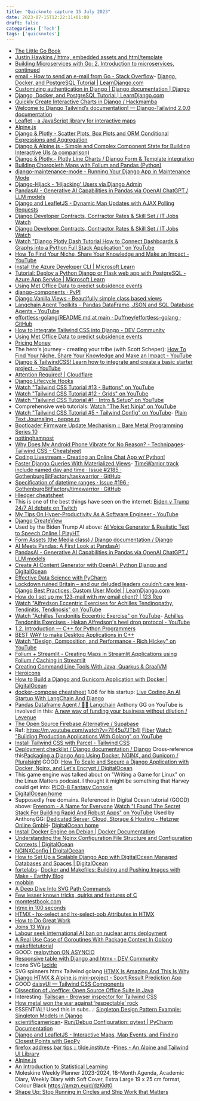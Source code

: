 ```yaml
---
title: "Quicknote capture 15 July 2023"
date: 2023-07-15T12:22:11+01:00
draft: false
categories: ['Tech']
tags: ['quicknotes']
---
```


- [The Little Go Book](https://www.openmymind.net/The-Little-Go-Book/ )
- [Justin Hawkins / htmx, embedded assets and html/template](https://hawkins.id.au/posts/htmx-embedded-golang/ )
- [Building Microservices with Go: 2. Introduction to microservices, continued](https://www.youtube.com/watch?v=hodOppKJm5Y )
- [email - How to send an e-mail from Go - Stack Overflow](https://stackoverflow.com/questions/31272725/how-to-send-an-e-mail-from-go )- [Django, Docker, and PostgreSQL Tutorial | LearnDjango.com](https://learndjango.com/tutorials/django-docker-and-postgresql-tutorial)
- [Customizing authentication in Django | Django documentation | Django](https://docs.djangoproject.com/en/4.2/topics/auth/customizing/#auth-custom-user)
- [Django, Docker, and PostgreSQL Tutorial | LearnDjango.com](https://learndjango.com/tutorials/django-docker-and-postgresql-tutorial)
- [Quickly Create Interactive Charts in Django / Hackmamba](https://hackmamba.io/blog/2022/03/quickly-create-interactive-charts-in-django/ )
- [Welcome to Django Tailwind’s documentation! — Django-Tailwind 2.0.0 documentation](https://django-tailwind.readthedocs.io/en/latest/ )
- [Leaflet - a JavaScript library for interactive maps](https://leafletjs.com/ )
- [Alpine.js](https://alpinejs.dev/ )
- [Django & Plotly - Scatter Plots, Box Plots and ORM Conditional Expressions and Aggregation](https://www.youtube.com/watch?v=djS2OJUbMkM )
- [Django & Alpine.js - Simple and Complex Component State for Building Interactive UIs (a comparison)](https://www.youtube.com/watch?v=tFVnJf_G4TE )
- [Django & Plotly.- Plotly Line Charts / Django Form & Template integration](https://www.youtube.com/watch?v=TcnWEQMT3_A )
- [Building Choropleth Maps with Folium and Pandas (Python)](https://www.youtube.com/watch?v=TDlo7s4SZA8 )
- [django-maintenance-mode - Running Your Django App in Maintenance Mode](https://www.youtube.com/watch?v=MudLsDMHmXc )
- [Django-Hijack - 'Hijacking' Users via Django Admin](https://www.youtube.com/watch?v=S28cNW5QFtQ )
- [PandasAI - Generative AI Capabilities in Pandas via OpenAI ChatGPT / LLM models](https://www.youtube.com/watch?v=jjJJS3Aw4jQ )
- [Django and LeafletJS - Dynamic Map Updates with AJAX Polling Requests](https://www.youtube.com/watch?v=vBd9Yy3tQPo )
- [Django Developer Contracts, Contractor Rates & Skill Set / IT Jobs Watch](https://www.itjobswatch.co.uk/contracts/uk/django%20developer.do )
- [Django Developer Contracts, Contractor Rates & Skill Set / IT Jobs Watch](https://www.itjobswatch.co.uk/contracts/uk/django%20developer.do )
- [Watch "Django Plotly Dash Tutorial How to Connect Dashboards & Graphs into a Python Full Stack Application" on YouTube](https://youtu.be/psvU4zwO3Ao )
- [How To Find Your Niche, Share Your Knowledge and Make an Impact - YouTube](https://www.youtube.com/watch?v=t4RFg3goKks)
- [Install the Azure Developer CLI | Microsoft Learn](https://learn.microsoft.com/en-us/azure/developer/azure-developer-cli/install-azd?tabs=winget-windows%2Cbrew-mac%2Cscript-linux&pivots=os-linux)
- [Tutorial: Deploy a Python Django or Flask web app with PostgreSQL - Azure App Service | Microsoft Learn](https://learn.microsoft.com/en-us/azure/app-service/tutorial-python-postgresql-app?tabs=flask%2Cmac-linux&pivots=deploy-azd)
- [Using Met Office Data to predict subsidence events](https://www.geobear.co.uk/using-met-office-data-to-predict-subsidence-events)
- [django-components · PyPI](https://pypi.org/project/django-components/ )
- [Django Vanilla Views - Beautifully simple class based views](http://django-vanilla-views.org/)
- [Langchain Agent Toolkits - Pandas DataFrame, JSON and SQL Database Agents - YouTube](https://www.youtube.com/watch?app=desktop&v=BdH0XjbsXO4&feature=youtu.be)
- [effortless-golang/README.md at main · Duffney/effortless-golang · GitHub](https://github.com/Duffney/effortless-golang/blob/main/README.md)
- [How to integrate Tailwind CSS into Django - DEV Community](https://dev.to/pymeister/how-to-integrate-tailwind-css-into-django-37e4)
- [Using Met Office Data to predict subsidence events](https://www.geobear.co.uk/using-met-office-data-to-predict-subsidence-events)
- [Pricing Money](http://www.jdawiseman.com/books/pricing-money/Pricing_Money_JDAWiseman.html?utm_source=hackernewsletter&utm_medium=email&utm_term=fav)
- The hero's journey - creating your tribe (with Scott Scheper): [How To Find Your Niche, Share Your Knowledge and Make an Impact - YouTube](https://www.youtube.com/watch?v=t4RFg3goKks)
- [Django &amp; TailwindCSS! Learn how to integrate and create a basic starter project. - YouTube](https://www.youtube.com/watch?v=lsQVukhwpqQ)
- [Attention Required! | Cloudflare](https://www.codeinwp.com/blog/tailwind-css-tutorial/)
- [Django Lifecycle Hooks](https://rsinger86.github.io/django-lifecycle/)
- [Watch "Tailwind CSS Tutorial #13 - Buttons" on YouTube](https://youtu.be/kMiMlB5PZRM )
- [Watch "Tailwind CSS Tutorial #12 - Grids" on YouTube](https://youtu.be/_r2qB44o_Fs )
- [Watch "Tailwind CSS Tutorial #1 - Intro & Setup" on YouTube](https://youtu.be/bxmDnn7lrnk )
- Comprehensive web tutorials: [Watch "The Net Ninja" on YouTube](https://youtube.com/@NetNinja )
- [Watch "Tailwind CSS Tutorial #5 - Tailwind Config" on YouTube](https://youtu.be/6UVQlB1eo5A )- [Plain Text Journaling · peppe.rs](https://peppe.rs/posts/plain_text_journaling/)
- [Bootloader Firmware Update Mechanism :: Bare Metal Programming Series 10](https://www.youtube.com/watch?v=_hd6FITV_Hw )
- [nottinghampost](https://www.nottinghampost.com/news/uk-world-news/doctor-explains-how-burn-fat-8547085 )
- [Why Does My Android Phone Vibrate for No Reason? - Technipages](https://www.technipages.com/why-does-my-android-phone-vibrate-for-no-reason/ )- [Tailwind CSS - Cheatsheet](https://umeshmk.github.io/Tailwindcss-cheatsheet/)
- [Coding Livestream - Creating an Online Chat App w/ Python!](https://www.youtube.com/watch?v=i824zN0DGIo )
- [Faster Django Queries With Materialized Views](https://www.youtube.com/watch?v=qcTGppyu1nw )- [TimeWarrior track include named day and time · Issue #2185 · GothenburgBitFactory/taskwarrior · GitHub](https://github.com/GothenburgBitFactory/taskwarrior/issues/2185)
- [Specification of datetime ranges · Issue #196 · GothenburgBitFactory/timewarrior · GitHub](https://github.com/GothenburgBitFactory/timewarrior/issues/196)
- [Hledger cheatsheet](https://devhints.io/hledger)
- This is one of the best things have seen on the internet: [Biden v Trump 24/7 AI debate on Twitch](https://www.twitch.tv/trumporbiden2024)
- [My Tips On Hyper-Productivity As A Software Engineer - YouTube](https://www.youtube.com/watch?v=cY1irhk57w4)
- [Django CreateView](https://www.pythontutorial.net/django-tutorial/django-createview/)
- Used by the Biden Trump AI above: [AI Voice Generator &amp; Realistic Text to Speech Online | PlayHT](https://play.ht/)
- [Form Assets (the Media class) / Django documentation / Django](https://docs.djangoproject.com/en/4.2/topics/forms/media/ )
- [AI Meets Pandas: A First Look at PandasAI](https://www.youtube.com/watch?v=5w6eZaoDVVk )
- [PandasAI - Generative AI Capabilities in Pandas via OpenAI ChatGPT / LLM models](https://www.youtube.com/watch?v=jjJJS3Aw4jQ )
- [Create AI Content Generator with OpenAI, Python Django and DigitalOcean](https://www.youtube.com/watch?v=-SMIGBdev7A )
- [Effective Data Science with PyCharm](https://www.youtube.com/watch?v=46RjXawJQgg )
- [Lockdown ruined Britain – and our deluded leaders couldn’t care less](https://www.telegraph.co.uk/news/2023/06/28/lockdown-ruined-britain-deluded-leaders-couldnt-care-less/ )- [Django Best Practices: Custom User Model | LearnDjango.com](https://learndjango.com/tutorials/django-custom-user-model)
- [How do I set up my 123-mail with my email client? | 123 Reg](https://www.123-reg.co.uk/support/email/how-do-i-set-up-an-email-client-with-123-mail/)
- [Watch "Alfredson Eccentric Exercises for Achilles Tendinopathy, Tendinitis, Tendinosis" on YouTube](https://youtu.be/1E79pymJngo )
- [Watch "Achilles Tendonitis Eccentric Exercise" on YouTube](https://youtu.be/VkWrK_qgvD0 )- [Achilles Tendonitis Exercises - Hakan Alfredson&#39;s heel drop protocol - YouTube](https://www.youtube.com/watch?v=FoCuDAkIdnM)
- [1.2. Introduction — C++ for Python Programmers](https://runestone.academy/ns/books/published/cpp4python/IntroCpp/introduction.html )
- [BEST WAY to make Desktop Applications in C++](https://www.youtube.com/watch?v=vWXrFetSH8w )
- [Watch "Design, Composition, and Performance - Rich Hickey" on YouTube](https://youtu.be/MCZ3YgeEUPg )
- [Folium + Streamlit - Creating Maps in Streamlit Applications using Folium / Caching in Streamlit](https://www.youtube.com/watch?v=OsGq4LJHOUI )
- [Creating Command Line Tools With Java, Quarkus & GraalVM](https://www.youtube.com/watch?v=ztMsvWsNvJs )
- [Heroicons](https://heroicons.com/)
- [How to Build a Django and Gunicorn Application with Docker  | DigitalOcean](https://www.digitalocean.com/community/tutorials/how-to-build-a-django-and-gunicorn-application-with-docker#step-1-%E2%80%94-creating-the-postgresql-database-and-user)
- [docker-compose cheatsheet](https://devhints.io/docker-compose )
1.06 for his startup: [Live Coding An AI Startup With LangChain And Django](https://www.youtube.com/watch?v=nrAvmusm_lY )
- [Pandas Dataframe Agent / 🦜️🔗 Langchain](https://python.langchain.com/docs/modules/agents/toolkits/pandas.html )
Anthony GG on YouTube is involved in this: [A new way of funding your business without dilution / Levenue](https://www.levenue.com/ )
- [The Open Source Firebase Alternative / Supabase](https://supabase.com/ )
- Ref:  https://m.youtube.com/watch?v=7E45u7JTb4I  [Fiber](https://gofiber.io/ ) [Watch "Building Production Applications With Golang" on YouTube](https://www.youtube.com/live/VAO7DvpKnOs?feature=share )
- [Install Tailwind CSS with Parcel - Tailwind CSS](https://tailwindcss.com/docs/guides/parcel )
- [Deployment checklist / Django documentation / Django](https://docs.djangoproject.com/en/4.2/howto/deployment/checklist/ )
Cross-reference this[Packaging a Django App Using Docker, NGINX, and Gunicorn / Pluralsight](https://www.pluralsight.com/guides/packaging-a-django-app-using-docker-nginx-and-gunicorn )
GOOD: [How To Scale and Secure a Django Application with Docker, Nginx, and Let's Encrypt / DigitalOcean](https://www.digitalocean.com/community/tutorials/how-to-scale-and-secure-a-django-application-with-docker-nginx-and-let-s-encrypt )
- This game engine was talked about on "Writing a Game for Linux" on the Linux Matters podcast. I thought it might be something that Harvey could get into: [PICO-8 Fantasy Console](https://www.lexaloffle.com/pico-8.php)
- [DigitalOcean home](https://docs.digitalocean.com/tutorials/recommended-droplet-setup/)
- Supposedly free domains. Referenced in Digital Ocean tutorial (GOOD) above: [Freenom - A Name for Everyone](http://www.freenom.com/en/index.html)
[Watch "I Found The Secret Stack For Building Rapid And Robust Apps" on YouTube](https://youtu.be/hSo6s_6CHrg )
Used by AnthonyGG: [Dedicated Server, Cloud, Storage & Hosting - Hetzner Online GmbH](https://www.hetzner.com/ )- [DigitalOcean home](https://docs.digitalocean.com/reference/api/)
- [Install Docker Engine on Debian | Docker Documentation](https://docs.docker.com/engine/install/debian/)
- [Understanding the Nginx Configuration File Structure and Configuration Contexts  | DigitalOcean](https://www.digitalocean.com/community/tutorials/understanding-the-nginx-configuration-file-structure-and-configuration-contexts#understanding-nginx-configuration-contexts)
- [NGINXConfig  | DigitalOcean](https://www.digitalocean.com/community/tools/nginx)
- [How to Set Up a Scalable Django App with DigitalOcean Managed Databases and Spaces  | DigitalOcean](https://www.digitalocean.com/community/tutorials/how-to-set-up-a-scalable-django-app-with-digitalocean-managed-databases-and-spaces#testing-spaces-static-file-delivery)
- [fortelabs](https://fortelabs.com/blog/the-financial-reality-of-a-traditionally-published-book-a-complete-breakdown/ )- [Docker and Makefiles: Building and Pushing Images with Make - Earthly Blog](https://earthly.dev/blog/docker-and-makefiles/)
- [mobbin](https://mobbin.com/browse/web/apps?sort=publishedAt )
- [A Deep Dive Into SVG Path Commands](https://www.nan.fyi/svg-paths )
- [Few lesser known tricks, quirks and features of C](https://jorengarenar.github.io/blog/less-known-c? )
- [momtestbook.com](https://www.momtestbook.com/ )
- [htmx in 100 seconds](https://www.youtube.com/watch?v=r-GSGH2RxJs )
- [HTMX - hx-select and hx-select-oob Attributes in HTMX](https://www.youtube.com/watch?v=JhskwvJuXF4 )
- [How to Do Great Work](http://paulgraham.com/greatwork.html? )
- [Joins 13 Ways](https://justinjaffray.com/joins-13-ways/?a=b& )
- [Labour seek international AI ban on nuclear arms deployment](https://www.telegraph.co.uk/politics/2023/07/08/labour-explore-ai-ban-decisions-nuclear-weapons-david-lammy/ )
- [A Real Use Case of Goroutines With Package Context In Golang](https://www.youtube.com/watch?v=5QyxqhLnKmM )
- [makefiletutorial](https://makefiletutorial.com/ )
- GOOD: [realpython ON ASYNCIO](https://realpython.com/async-io-python/?s=09 )
- [Responsive table with Django and htmx - DEV Community](https://dev.to/joashxu/responsive-table-with-django-and-htmx-1fob )
- Icons SVG [lucide](https://lucide.dev/ )
- SVG spinners htmx Tailwind golang [HTMX Is Amazing And This Is Why](https://www.youtube.com/watch?v=3anm3-_NFI4 )
- [Django HTMX & Alpine.js mini-project - Sport Result Prediction App](https://www.youtube.com/watch?v=PVj4kNYapME )
- GOOD [daisyUI — Tailwind CSS Components](https://daisyui.com/ )
- [Dissection of Joeffice: Open Source Office Suite in Java](https://foojay.io/today/dissection-of-joeffice-open-source-office-suite-in-java/)
- Interesting: [Tailscan - Browser inspector for Tailwind CSS](https://tailscan.com/)
- [How metal won the war against ‘respectable’ rock](https://www.telegraph.co.uk/music/news/how-heavy-metal-saved-the-music-industry/ )
- ESSENTIAL! Used this in subs...: [Singleton Design Pattern Example: Singleton Models in Django](https://steelkiwi.com/blog/practical-application-singleton-design-pattern/)
- [scientificamerican](https://www.scientificamerican.com/article/what-to-do-when-you-cant-fall-asleep-may-surprise-you/? )- [Run/Debug Configuration: pytest | PyCharm Documentation](https://www.jetbrains.com/help/pycharm/run-debug-configuration-py-test.html#1)
- [Django and LeafletJS - Interactive Maps, Map Events, and Finding Closest Points with GeoPy](https://www.youtube.com/watch?v=E2bhoCOMlsA )
- [firefox address bar tips :: tilde.institute](https://wiki.tilde.institute/w/firefox-address-bar-tips? )
-[Pines - An Alpine and Tailwind UI Library](https://devdojo.com/pines? )
- [Alpine.js](https://alpinejs.dev/ )
- [An Introduction to Statistical Learning](https://www.statlearning.com/ )
- Moleskine Weekly Planner 2023-2024, 18-Month Agenda, Academic Diary, Weekly Diary with Soft Cover, Extra Large 19 x 25 cm format, Colour Black https://amzn.eu/d/dzKklt0
- [Shape Up: Stop Running in Circles and Ship Work that Matters](https://basecamp.com/shapeup)
